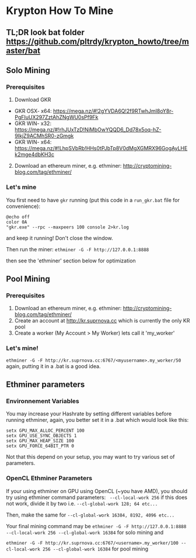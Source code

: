 # Krypton How To Mine
## TL;DR look bat folder https://github.com/pltrdy/krypton_howto/tree/master/bat
## Solo Mining
### Prerequisites
1) Download GKR
* GKR OSX- x64: https://mega.nz/#!2gYVDA6Q!2f9RTwhJmI8oY8r-PgFIuUX297ZztAhZNgWU0sPf9Fk
* GKR WIN- x32: https://mega.nz/#!rhJUxTzD!NiMbOwYQQD6_Dd78x5oq-hZ-9IkjZ9ACMhSR0-zGmgk
* GKR WIN- x64: https://mega.nz/#!LhpSVbRb!HHs0tPJbTp8V0dMgXGMRX96GogAyLHEk2mge4dbKH3c

2) Download an ethereum miner, e.g. ethminer: http://cryptomining-blog.com/tag/ethminer/

### Let's mine
You first need to have `gkr` running (put this code in a `run_gkr.bat` file for convenience):
```
@echo off
color 0A
"gkr.exe" --rpc --maxpeers 100 console 2>kr.log
```

and keep it running! Don't close the window.

Then run the miner:
`ethminer -G -F http://127.0.0.1:8888`

then see the 'ethminer' section below for optimization

## Pool Mining
### Prerequisites
1) Download an ethereum miner, e.g. ethminer: http://cryptomining-blog.com/tag/ethminer/
2) Create an account at http://kr.suprnova.cc which is currently the only KR pool
3) Create a worker (My Account > My Worker) lets call it 'my_worker'

### Let's mine!
`ethminer -G -F http://kr.suprnova.cc:6767/<myusername>.my_worker/50` again, putting it in a .bat is a good idea.


## Ethminer parameters
### Environnement Variables
You may increase your Hashrate by setting different variables before running ethminer, again, you better set it in a .bat which would look like this:

```
setx GPU_MAX_ALLOC_PERCENT 100
setx GPU_USE_SYNC_OBJECTS 1
setx GPU_MAX_HEAP_SIZE 100
setx GPU_FORCE_64BIT_PTR 0
```

Not that this depend on your setup, you may want to try various set of parameters.

### OpenCL Ethminer Parameters
If your using ethminer on GPU using OpenCL (~you have AMD), you should try using ethminer command parameters:
` --cl-local-work 256` if this does not work, divide it by two i.e. `--cl-global-work 128; 64 etc...`

Then, make the same for `--cl-global-work 16384, 8192, 4096 etc...`

Your final mining command may be
`ethminer -G -F http://127.0.0.1:8888 --cl-local-work 256 --cl-global-work 16384` for solo mining and


`ethminer -G -F http://kr.suprnova.cc:6767/<username>.my_worker/100 --cl-local-work 256 --cl-global-work 16384` for pool mining

